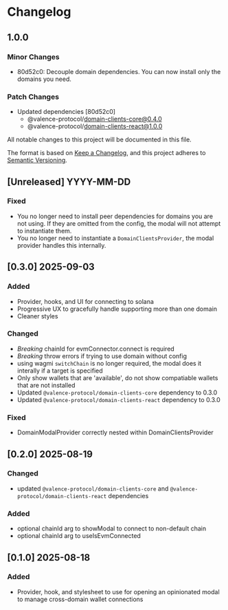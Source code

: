 # Changelog

## 1.0.0

### Minor Changes

- 80d52c0: Decouple domain dependencies. You can now install only the domains you need.

### Patch Changes

- Updated dependencies [80d52c0]
  - @valence-protocol/domain-clients-core@0.4.0
  - @valence-protocol/domain-clients-react@1.0.0

All notable changes to this project will be documented in this file.

The format is based on [Keep a Changelog](https://keepachangelog.com/en/1.1.0/),
and this project adheres to [Semantic Versioning](https://semver.org/spec/v2.0.0.html).

## [Unreleased] YYYY-MM-DD

### Fixed

- You no longer need to install peer dependencies for domains you are not using. If they are omitted from the config, the modal will not attempt to instantiate them.
- You no longer need to instantiate a `DomainClientsProvider`, the modal provider handles this internally.

## [0.3.0] 2025-09-03

### Added

- Provider, hooks, and UI for connecting to solana
- Progressive UX to gracefully handle supporting more than one domain
- Cleaner styles

### Changed

- _Breaking_ chainId for evmConnector.connect is required
- _Breaking_ throw errors if trying to use domain without config
- using wagmi `switchChain` is no longer required, the modal does it interally if a target is specified
- Only show wallets that are 'available', do not show compatiable wallets that are not installed
- Updated `@valence-protocol/domain-clients-core` dependency to 0.3.0
- Updated `@valence-protocol/domain-clients-react` dependency to 0.3.0

### Fixed

- DomainModalProvider correctly nested within DomainClientsProvider

## [0.2.0] 2025-08-19

### Changed

- updated `@valence-protocol/domain-clients-core` and `@valence-protocol/domain-clients-react` dependencies

### Added

- optional chainId arg to showModal to connect to non-default chain
- optional chainId arg to useIsEvmConnected

## [0.1.0] 2025-08-18

### Added

- Provider, hook, and stylesheet to use for opening an opinionated modal to manage cross-domain wallet connections
